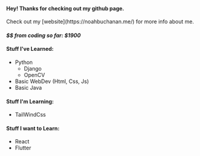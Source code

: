 <h4>Hey! Thanks for checking out my github page.</h4>
Check out my [website](https://noahbuchanan.me/) for more info about me.

*<h4> $$ from coding so far: $1900 </h4>*

<h4>Stuff I've Learned:</h4>

- Python
  - Django
  - OpenCV
- Basic WebDev (Html, Css, Js)
- Basic Java 
<h4>Stuff I'm Learning:</h4>

- TailWindCss
<h4>Stuff I want to Learn:</h4>

- React
- Flutter
